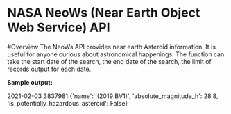 # NASA NeoWs (Near Earth Object Web Service) API

#Overview 
The NeoWs API provides near earth Asteroid information. It is useful for anyone curious about astronomical happenings.
The function can take the start date of the search, the end date of the search, the limit of records output for each date.

**Sample output:**

2021-02-03 3837981:{'name': '(2019 BV1)', 'absolute_magnitude_h': 28.8, 'is_potentially_hazardous_asteroid': False}
